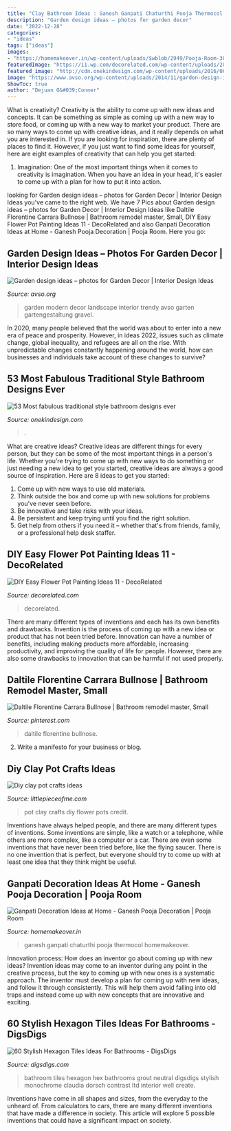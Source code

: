 ```yaml
---
title: "Clay Bathroom Ideas : Ganesh Ganpati Chaturthi Pooja Thermocol Homemakeover"
description: "Garden design ideas – photos for garden decor"
date: "2022-12-28"
categories:
- "ideas"
tags: ["ideas"]
images:
- "https://homemakeover.in/wp-content/uploads/$wblob/2949/Pooja-Room-305.jpg"
featuredImage: "https://i1.wp.com/decorelated.com/wp-content/uploads/2018/01/DIY-Easy-Flower-Pot-Painting-Ideas-11.jpg?fit=1875%2C1875&amp;ssl=1"
featured_image: "http://cdn.onekindesign.com/wp-content/uploads/2016/06/Traditional-Bathroom-Design-Ideas-10-1-Kindesign.jpg"
image: "https://www.avso.org/wp-content/uploads/2014/11/garden-design-ideas-photos-for-garden-decor-1415699180.jpg"
ShowToc: true
author: "Dejuan O&#039;Conner"
---
```



What is creativity?
Creativity is the ability to come up with new ideas and concepts. It can be something as simple as coming up with a new way to store food, or coming up with a new way to market your product. There are so many ways to come up with creative ideas, and it really depends on what you are interested in. If you are looking for inspiration, there are plenty of places to find it. However, if you just want to find some ideas for yourself, here are eight examples of creativity that can help you get started: 
1) Imagination: One of the most important things when it comes to creativity is imagination. When you have an idea in your head, it's easier to come up with a plan for how to put it into action.

	

		
looking for Garden design ideas – photos for Garden Decor | Interior Design Ideas you've came to the right web. We have 7 Pics about Garden design ideas – photos for Garden Decor | Interior Design Ideas like Daltile Florentine Carrara Bullnose | Bathroom remodel master, Small, DIY Easy Flower Pot Painting Ideas 11 - DecoRelated and also Ganpati Decoration Ideas at Home - Ganesh Pooja Decoration | Pooja Room. Here you go:
		
    
## Garden Design Ideas – Photos For Garden Decor | Interior Design Ideas

<img loading=lazy src="https://www.avso.org/wp-content/uploads/2014/11/garden-design-ideas-photos-for-garden-decor-1415699180.jpg" onerror="this.onerror=null;this.src='https://tse2.mm.bing.net/th?id=OIP.0lhPYSelw8ca63hxsNxl4AHaLG&amp;pid=15.1';" alt="Garden design ideas – photos for Garden Decor | Interior Design Ideas">

_Source: avso.org_

>garden modern decor landscape interior trendy avso garten gartengestaltung gravel. 

	

In 2020, many people believed that the world was about to enter into a new era of peace and prosperity. However, in ideas 2022, issues such as climate change, global inequality, and refugees are all on the rise. With unpredictable changes constantly happening around the world, how can businesses and individuals take account of these changes to survive?

    
## 53 Most Fabulous Traditional Style Bathroom Designs Ever

<img loading=lazy src="http://cdn.onekindesign.com/wp-content/uploads/2016/06/Traditional-Bathroom-Design-Ideas-10-1-Kindesign.jpg" onerror="this.onerror=null;this.src='https://tse4.mm.bing.net/th?id=OIP.Wrr6a_dZ3T1GzGXQUfioeQHaLI&amp;pid=15.1';" alt="53 Most fabulous traditional style bathroom designs ever">

_Source: onekindesign.com_

>. 

	

What are creative ideas?
Creative ideas are different things for every person, but they can be some of the most important things in a person's life. Whether you're trying to come up with new ways to do something or just needing a new idea to get you started, creative ideas are always a good source of inspiration. Here are 8 ideas to get you started: 
1. Come up with new ways to use old materials.
2. Think outside the box and come up with new solutions for problems you've never seen before.
3. Be innovative and take risks with your ideas.
4. Be persistent and keep trying until you find the right solution. 
5. Get help from others if you need it – whether that's from friends, family, or a professional help desk staffer. 

    
## DIY Easy Flower Pot Painting Ideas 11 - DecoRelated

<img loading=lazy src="https://i1.wp.com/decorelated.com/wp-content/uploads/2018/01/DIY-Easy-Flower-Pot-Painting-Ideas-11.jpg?fit=1875%2C1875&amp;ssl=1" onerror="this.onerror=null;this.src='https://tse4.mm.bing.net/th?id=OIP.h-pqyym_1pUyrrpZRV-QCgHaHa&amp;pid=15.1';" alt="DIY Easy Flower Pot Painting Ideas 11 - DecoRelated">

_Source: decorelated.com_

>decorelated. 

	

There are many different types of inventions and each has its own benefits and drawbacks.
Invention is the process of coming up with a new idea or product that has not been tried before. Innovation can have a number of benefits, including making products more affordable, increasing productivity, and improving the quality of life for people. However, there are also some drawbacks to innovation that can be harmful if not used properly.

    
## Daltile Florentine Carrara Bullnose | Bathroom Remodel Master, Small

<img loading=lazy src="https://i.pinimg.com/originals/99/ac/4f/99ac4f77e93dbb39af9ec514890a1e54.jpg" onerror="this.onerror=null;this.src='https://tse4.mm.bing.net/th?id=OIP.sAxDDVSCOBhnlmWkU1dfRQHaKG&amp;pid=15.1';" alt="Daltile Florentine Carrara Bullnose | Bathroom remodel master, Small">

_Source: pinterest.com_

>daltile florentine bullnose. 

	

2. Write a manifesto for your business or blog.

    
## Diy Clay Pot Crafts Ideas

<img loading=lazy src="https://www.littlepieceofme.com/wp-content/uploads/2017/07/gp8-600x800.jpg" onerror="this.onerror=null;this.src='https://tse2.mm.bing.net/th?id=OIP.shukBCGEMi4tnDGVu2yvQwHaJ4&amp;pid=15.1';" alt="Diy clay pot crafts ideas">

_Source: littlepieceofme.com_

>pot clay crafts diy flower pots credit. 

	

Inventions have always helped people, and there are many different types of inventions. Some inventions are simple, like a watch or a telephone, while others are more complex, like a computer or a car. There are even some inventions that have never been tried before, like the flying saucer. There is no one invention that is perfect, but everyone should try to come up with at least one idea that they think might be useful.

    
## Ganpati Decoration Ideas At Home - Ganesh Pooja Decoration | Pooja Room

<img loading=lazy src="https://homemakeover.in/wp-content/uploads/$wblob/2949/Pooja-Room-305.jpg" onerror="this.onerror=null;this.src='https://tse4.mm.bing.net/th?id=OIP.r__16fLN5DxooeA8SWToVQHaFk&amp;pid=15.1';" alt="Ganpati Decoration Ideas at Home - Ganesh Pooja Decoration | Pooja Room">

_Source: homemakeover.in_

>ganesh ganpati chaturthi pooja thermocol homemakeover. 

	

Innovation process: How does an inventor go about coming up with new ideas?
Invention ideas may come to an inventor during any point in the creative process, but the key to coming up with new ones is a systematic approach. The inventor must develop a plan for coming up with new ideas, and follow it through consistently. This will help them avoid falling into old traps and instead come up with new concepts that are innovative and exciting.

    
## 60 Stylish Hexagon Tiles Ideas For Bathrooms - DigsDigs

<img loading=lazy src="https://www.digsdigs.com/photos/2016/12/03-black-hex-tiles-make-a-statement-in-this-neutral-bathroom.jpg" onerror="this.onerror=null;this.src='https://tse1.mm.bing.net/th?id=OIP.ywB59eBvSTMWvLL86UOdBAHaLH&amp;pid=15.1';" alt="60 Stylish Hexagon Tiles Ideas For Bathrooms - DigsDigs">

_Source: digsdigs.com_

>bathroom tiles hexagon hex bathrooms grout neutral digsdigs stylish monochrome claudia dorsch contrast ltd interior well create. 

	

Inventions have come in all shapes and sizes, from the everyday to the unheard of. From calculators to cars, there are many different inventions that have made a difference in society. This article will explore 5 possible inventions that could have a significant impact on society.


